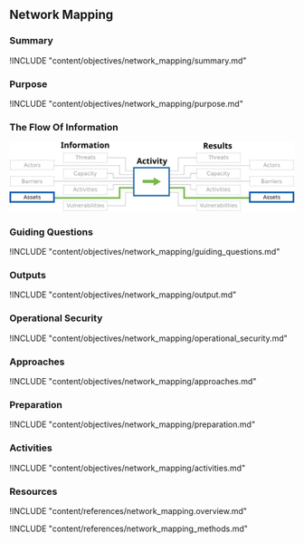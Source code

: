 ## Network Mapping

### Summary
!INCLUDE "content/objectives/network_mapping/summary.md"

### Purpose
!INCLUDE "content/objectives/network_mapping/purpose.md"

### The Flow Of Information
![Network Mapping Information Flow](content/images/info_flows/network_mapping.svg)

### Guiding Questions
!INCLUDE "content/objectives/network_mapping/guiding_questions.md"

### Outputs
!INCLUDE "content/objectives/network_mapping/output.md"

### Operational Security
!INCLUDE "content/objectives/network_mapping/operational_security.md"

### Approaches
!INCLUDE "content/objectives/network_mapping/approaches.md"

### Preparation
!INCLUDE "content/objectives/network_mapping/preparation.md"

### Activities

!INCLUDE "content/objectives/network_mapping/activities.md"

### Resources
<div class="greybox">
!INCLUDE "content/references/network_mapping.overview.md"

!INCLUDE "content/references/network_mapping_methods.md"
</div>
